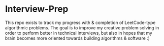 # Interview-Prep

This repo exists to track my progress with & completion of LeetCode-type algorithmic problems.
The goal is to improve my creative problem solving in order to perform better in technical interviews, but also
in hopes that my brain becomes more oriented towards building algorithms & software :)
